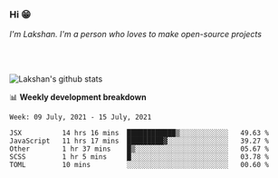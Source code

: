 ### Hi 😁

*I'm Lakshan. I'm a person who loves to make open-source projects*


<br/><br/>

![Lakshan's github stats](https://github-readme-stats.vercel.app/api?username=sandaruwan98&show_icons=true&theme=prussian )<br/>



📊 **Weekly development breakdown**
<!--START_SECTION:waka-->
```text
Week: 09 July, 2021 - 15 July, 2021

JSX          14 hrs 16 mins  ████████████▒░░░░░░░░░░░░   49.63 % 
JavaScript   11 hrs 17 mins  █████████▓░░░░░░░░░░░░░░░   39.27 % 
Other        1 hr 37 mins    █▒░░░░░░░░░░░░░░░░░░░░░░░   05.67 % 
SCSS         1 hr 5 mins     █░░░░░░░░░░░░░░░░░░░░░░░░   03.78 % 
TOML         10 mins         ░░░░░░░░░░░░░░░░░░░░░░░░░   00.60 % 
```
<!--END_SECTION:waka-->

